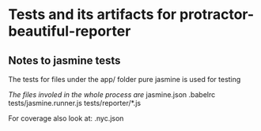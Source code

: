# Tests and its artifacts for protractor-beautiful-reporter

## Notes to jasmine tests
The tests for files under the app/ folder pure jasmine is used for testing

_The files involed in the whole process are_
jasmine.json
.babelrc
tests/jasmine.runner.js
tests/reporter/*.js


For coverage also look at:
.nyc.json


